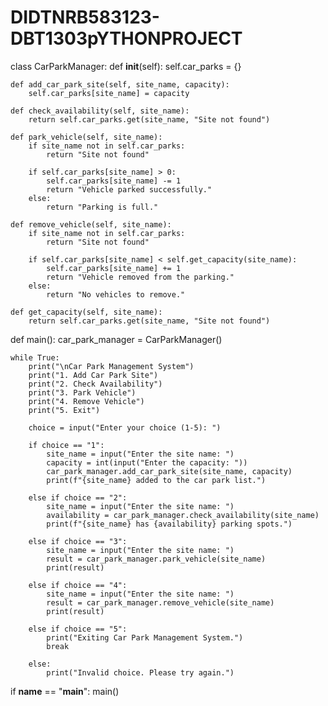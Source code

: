# DIDTNRB583123-DBT1303pYTHONPROJECT
class CarParkManager:
    def __init__(self):
        self.car_parks = {}

    def add_car_park_site(self, site_name, capacity):
        self.car_parks[site_name] = capacity

    def check_availability(self, site_name):
        return self.car_parks.get(site_name, "Site not found")

    def park_vehicle(self, site_name):
        if site_name not in self.car_parks:
            return "Site not found"

        if self.car_parks[site_name] > 0:
            self.car_parks[site_name] -= 1
            return "Vehicle parked successfully."
        else:
            return "Parking is full."

    def remove_vehicle(self, site_name):
        if site_name not in self.car_parks:
            return "Site not found"

        if self.car_parks[site_name] < self.get_capacity(site_name):
            self.car_parks[site_name] += 1
            return "Vehicle removed from the parking."
        else:
            return "No vehicles to remove."

    def get_capacity(self, site_name):
        return self.car_parks.get(site_name, "Site not found")


def main():
    car_park_manager = CarParkManager()

    while True:
        print("\nCar Park Management System")
        print("1. Add Car Park Site")
        print("2. Check Availability")
        print("3. Park Vehicle")
        print("4. Remove Vehicle")
        print("5. Exit")

        choice = input("Enter your choice (1-5): ")

        if choice == "1":
            site_name = input("Enter the site name: ")
            capacity = int(input("Enter the capacity: "))
            car_park_manager.add_car_park_site(site_name, capacity)
            print(f"{site_name} added to the car park list.")

        else if choice == "2":
            site_name = input("Enter the site name: ")
            availability = car_park_manager.check_availability(site_name)
            print(f"{site_name} has {availability} parking spots.")

        else if choice == "3":
            site_name = input("Enter the site name: ")
            result = car_park_manager.park_vehicle(site_name)
            print(result)

        else if choice == "4":
            site_name = input("Enter the site name: ")
            result = car_park_manager.remove_vehicle(site_name)
            print(result)

        else if choice == "5":
            print("Exiting Car Park Management System.")
            break

        else:
            print("Invalid choice. Please try again.")


if __name__ == "__main__":
    main()
